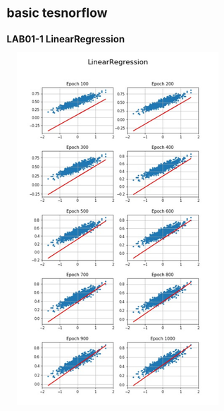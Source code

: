 # basic tesnorflow


## LAB01-1 LinearRegression
<p align="center">
<img src = 'image/LAB01-1_LinearRegression.jpg' height = '800px'> 
</p>
